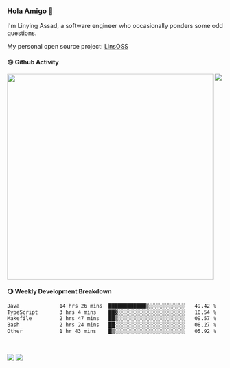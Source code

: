 ### Hola Amigo 🤣   

I'm Linying Assad, a software engineer who occasionally ponders some odd questions.  

My personal open source project: [LinsOSS](https://github.com/linsoss)
 
#### 🙃 Github Activity 
<div>
  <img src="https://github-readme-stats.vercel.app/api?username=al-assad&show_icons=true" align="top" style="display: inline-block;" width="480"/>
  <img src="https://github-readme-stats.vercel.app/api/top-langs/?username=al-assad&hide=css,html&langs_count=8&layout=compact" align="top" style="display: inline-block;"/>
</div>

#### 🌖 Weekly Development Breakdown
<!--START_SECTION:waka-->

```txt
Java             14 hrs 26 mins  ████████████▒░░░░░░░░░░░░   49.42 %
TypeScript       3 hrs 4 mins    ██▓░░░░░░░░░░░░░░░░░░░░░░   10.54 %
Makefile         2 hrs 47 mins   ██▒░░░░░░░░░░░░░░░░░░░░░░   09.57 %
Bash             2 hrs 24 mins   ██░░░░░░░░░░░░░░░░░░░░░░░   08.27 %
Other            1 hr 43 mins    █▒░░░░░░░░░░░░░░░░░░░░░░░   05.92 %
```

<!--END_SECTION:waka-->

<br>

<a href="https://twitter.com/assad_lin"><img src="https://img.shields.io/badge/Twitter-@assad__lin-blue?style=flat&logo=twitter" /></a>
<a href="https://al-assad.github.io"><img src="https://img.shields.io/badge/Blogs-Linying_Assad's_Blog-yellow?style=flat&logo=github" /></a>


